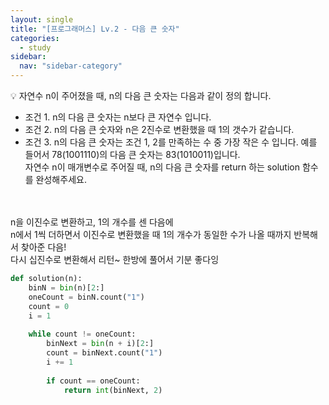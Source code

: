 ```yaml
---
layout: single
title: "[프로그래머스] Lv.2 - 다음 큰 숫자"
categories:
  - study
sidebar:
  nav: "sidebar-category"
---
```


💡 자연수 n이 주어졌을 때, n의 다음 큰 숫자는 다음과 같이 정의 합니다.
- 조건 1. n의 다음 큰 숫자는 n보다 큰 자연수 입니다.
- 조건 2. n의 다음 큰 숫자와 n은 2진수로 변환했을 때 1의 갯수가 같습니다.
- 조건 3. n의 다음 큰 숫자는 조건 1, 2를 만족하는 수 중 가장 작은 수 입니다.
예를 들어서 78(1001110)의 다음 큰 숫자는 83(1010011)입니다.<br />
자연수 n이 매개변수로 주어질 때, n의 다음 큰 숫자를 return 하는 solution 함수를 완성해주세요.
<br />
<br />
n을 이진수로 변환하고, 1의 개수를 센 다음에<br />
n에서 1씩 더하면서 이진수로 변환했을 때 1의 개수가 동일한 수가 나올 때까지 반복해서 찾아준 다음!<br />
다시 십진수로 변환해서 리턴~ 한방에 풀어서 기분 좋다잉

``` python
def solution(n):
    binN = bin(n)[2:]
    oneCount = binN.count("1")
    count = 0
    i = 1
    
    while count != oneCount:
        binNext = bin(n + i)[2:]
        count = binNext.count("1")
        i += 1
        
        if count == oneCount:
            return int(binNext, 2)
```
